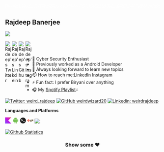 ![Hello](Hello.gif)
##  Rajdeep Banerjee
![](https://komarev.com/ghpvc/?username=weirdwizard20)



<a href="https://twitter.com/weird_rajdeep">
  <img align="left" alt="Rajdeep's Twitter" width="22px" src="https://cdn.jsdelivr.net/npm/simple-icons@v3/icons/twitter.svg" />
</a>
<a href="https://linkedin.com/in/weirdrajdeep">
  <img align="left" alt="Rajdeep's Linkdein" width="22px" src="https://cdn.jsdelivr.net/npm/simple-icons@v3/icons/linkedin.svg" />
</a>
<a href="https://github.com/weirdwizard20">
  <img align="left" alt="Rajdeep's Github" width="22px" src="https://cdn.jsdelivr.net/npm/simple-icons@v3/icons/github.svg" />
</a>
<a href="https://instagram.com/ig_weirdwizard/">
  <img align="left" alt="Rajdeep's Instagram" width="22px" src="https://cdn.jsdelivr.net/npm/simple-icons@v3/icons/instagram.svg" />
</a>


<br/>
<br/>

- 🔭 Cyber Security Enthusiast
- 🌱 Previously worked as a Android Developer 
- 🤔 Always looking forward to learn new topics
- 📫 How to reach me:[LinkedIn](https://www.linkedin.com/in/weirdrajdeep/)      [Instagram](https://www.instagram.com/ig_weirdwizard/?igshid=bfm00lit1mpd)
- ⚡ Fun fact: I prefer Biryani over anything 
- 🎧 My [Spotify Playlist](https://open.spotify.com/playlist/2ALGdrm5TlebOTKFKTKoj5?si=enkFV7uvSfebjxj3nT_nYw)🎶


[![Twitter: weird_rajdeep](https://img.shields.io/twitter/follow/weird_rajdeep?style=social)](https://twitter.com/weird_rajdeep)
[![GitHub weirdwizard20](https://img.shields.io/github/followers/weirdwizard20?label=follow&style=social)](https://github.com/weirdwizard20)
[![Linkedin: weirdrajdeep](https://img.shields.io/badge/-weirdrajdeep-blue?style=flat-square&logo=Linkedin&logoColor=white&link=https://www.linkedin.com/in/weirdrajdeep/)](https://www.linkedin.com/in/weirdrajdeep/)



**Languages and Platforms**  

<code><img height="20" src="https://raw.githubusercontent.com/github/explore/80688e429a7d4ef2fca1e82350fe8e3517d3494d/topics/kotlin/kotlin.png"></code>
<code><img height="20" src="https://raw.githubusercontent.com/github/explore/80688e429a7d4ef2fca1e82350fe8e3517d3494d/topics/android/android.png"></code>
<code><img height="20" src="https://raw.githubusercontent.com/github/explore/80688e429a7d4ef2fca1e82350fe8e3517d3494d/topics/terminal/terminal.png"></code>
<code><img height="20" src="https://raw.githubusercontent.com/github/explore/80688e429a7d4ef2fca1e82350fe8e3517d3494d/topics/git/git.png"></code>
<code><img height="20" src="https://raw.githubusercontent.com/github/explore/80688e429a7d4ef2fca1e82350fe8e3517d3494d/topics/kali_linux/kali_linux.png"></code>

<a href="https://github.com/weirdwizard20">
 <img align="center" src="https://github-readme-stats.vercel.app/api?username=weirdwizard20&show_icons=true&theme=light&line_height=27" alt="Github Statistics"/>
</a>
<div align="center">

### Show some ❤️
   



</div>
